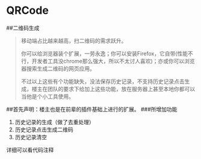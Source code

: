 # QRCode
##二维码生成
> 移动端占比越来越高，扫二维码的需求跃升。
> 
> 你可以给浏览器装个扩展，一劳永逸；你可以安装Firefox，它自带(性能不行，开发者工具没chrome那么强大，所以不太讨人喜欢)；亦或你可以浏览器搜索生成二维码的网页应用。
>
> 不过以上这些有个功能缺失，没法保存历史记录，不支持历史记录点击生成，楼主在团队的要求下给加上这些功能，放在服务器上甚至本地你都可以当他是个小工具使用。

##首先声明：楼主也是在前辈的插件基础上进行的扩展。
###所增加功能
1. 历史记录的生成（做了去重处理）
2. 历史记录点击生成二维码
3. 历史记录清空

详细可以看代码注释